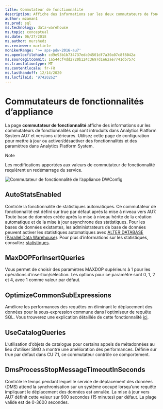 ```yaml
---
title: Commutateur de fonctionnalité
description: Affiche des informations sur les deux commutateurs de fonctionnalités qui sont introduits dans Analytics Platform System AU7.
author: mzaman1
ms.prod: sql
ms.technology: data-warehouse
ms.topic: conceptual
ms.date: 06/27/2018
ms.author: murshedz
ms.reviewer: martinle
monikerRange: '>= aps-pdw-2016-au7'
ms.openlocfilehash: cd9e93b1b734737eda94501df7a30a07c8f8042a
ms.sourcegitcommit: 1a544cf4dd2720b124c3697d1e62ae7741db757c
ms.translationtype: MT
ms.contentlocale: fr-FR
ms.lasthandoff: 12/14/2020
ms.locfileid: "97420262"
---
```

# <a name="appliance-feature-switches"></a>Commutateurs de fonctionnalités d’appliance

La page **commutateur de fonctionnalité** affiche des informations sur les commutateurs de fonctionnalités qui sont introduits dans Analytics Platform System AU7 et versions ultérieures. Utilisez cette page de configuration pour mettre à jour ou activer/désactiver des fonctionnalités et des paramètres dans Analytics Platform System.

> [!NOTE]
> Les modifications apportées aux valeurs de commutateur de fonctionnalité requièrent un redémarrage du service.

![Commutateur de fonctionnalité de l’appliance DWConfig](media/feature-switch/SQL_Server_PDW_DWConfig_feature_switch.png "Commutateur de fonctionnalité de l’appliance DWConfig")

## <a name="autostatsenabled"></a>AutoStatsEnabled

Contrôle la fonctionnalité de statistiques automatiques. Ce commutateur de fonctionnalité est défini sur true par défaut après la mise à niveau vers AU7. Toute base de données créée après la mise à niveau hérite de la création automatique et de la mise à jour asynchrone des statistiques. Pour les bases de données existantes, les administrateurs de base de données peuvent activer les statistiques automatiques avec [ALTER DATABASE (Parallel Data Warehouse)](../t-sql/statements/alter-database-transact-sql.md?tabs=sqlpdw). Pour plus d’informations sur les statistiques, consultez [statistiques](../relational-databases/statistics/statistics.md).

## <a name="maxdopforinsertqueries"></a>MaxDOPForInsertQueries

Vous permet de choisir des paramètres MAXDOP supérieurs à 1 pour les opérations d’insertion/sélection. Les options pour ce paramètre sont 0, 1, 2 et 4, avec 1 comme valeur par défaut.

## <a name="optimizecommonsubexpressions"></a>OptimizeCommonSubExpressions

Améliore les performances des requêtes en éliminant le déplacement des données pour la sous-expression commune dans l’optimiseur de requête SQL. Vous trouverez une explication détaillée de cette fonctionnalité [ici](common-sub-expression-elimination.md).

## <a name="usecatalogqueries"></a>UseCatalogQueries

L’utilisation d’objets de catalogue pour certains appels de métadonnées au lieu d’utiliser SMO a montré une amélioration des performances. Définie sur true par défaut dans CU 7.1, ce commutateur contrôle ce comportement.

## <a name="dmsprocessstopmessagetimeoutinseconds"></a>DmsProcessStopMessageTimeoutInSeconds

Contrôle le temps pendant lequel le service de déplacement des données (DMS) attend la synchronisation sur un système occupé lorsqu’une requête impliquant le déplacement des données est annulée. La mise à jour vers AU7 définit cette valeur sur 900 secondes (15 minutes) par défaut. La plage valide est de 0-3600 secondes.
